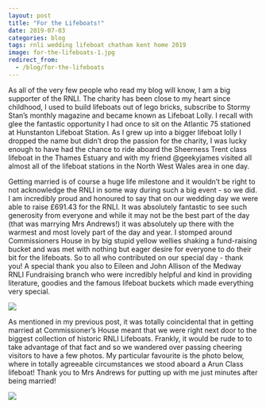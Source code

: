 ```yaml
---
layout: post
title: "For the Lifeboats!"
date: 2019-07-03
categories: blog
tags: rnli wedding lifeboat chatham kent home 2019
image: for-the-lifeboats-1.jpg
redirect_from:
  - /blog/for-the-lifeboats
---
```


As all of the very few people who read my blog will know, I am a big supporter of the RNLI. The charity has been close to my heart since childhood, I used to build lifeboats out of lego bricks, subscribe to Stormy Stan’s monthly magazine and became known as Lifeboat Lolly. I recall with glee the fantastic opportunity I had once to sit on the Atlantic 75 stationed at Hunstanton Lifeboat Station. As I grew up into a bigger lifeboat lolly I dropped the name but didn’t drop the passion for the charity, I was lucky enough to have had the chance to ride aboard the Sheerness Trent class lifeboat in the Thames Estuary and with my friend @geekyjames visited all almost all of the lifeboat stations in the North West Wales area in one day.

Getting married is of course a huge life milestone and it wouldn’t be right to not acknowledge the RNLI in some way during such a big event - so we did. I am incredibly proud and honoured to say that on our wedding day we were able to raise £691.43 for the RNLI. It was absolutely fantastic to see such generosity from everyone and while it may not be the best part of the day (that was marrying Mrs Andrews!) it was absolutely up there with the warmest and most lovely part of the day and year. I stomped around Commissioners House in by big stupid yellow wellies shaking a fund-raising bucket and was met with nothing but eager desire for everyone to do their bit for the lifeboats. So to all who contributed on our special day - thank you! A special thank you also to Eileen and John Allison of the Medway RNLI Fundraising branch who were incredibly helpful and kind in providing literature, goodies and the famous lifeboat buckets which made everything very special.

![][for-the-lifeboats-2]

As mentioned in my previous post, it was totally coincidental that in getting married at Commissioner’s House meant that we were right next door to the biggest collection of historic RNLI Lifeboats. Frankly, it would be rude to to take advantage of that fact and so we wandered over passing cheering visitors to have a few photos. My particular favourite is the photo below, where in totally agreeable circumstances we stood aboard a Arun Class lifeboat! Thank you to Mrs Andrews for putting up with me just minutes after being married!

![][for-the-lifeboats-3]


[for-the-lifeboats-1]: /assets/img/for-the-lifeboats-1.jpg
[for-the-lifeboats-2]: /assets/img/for-the-lifeboats-2.jpg
[for-the-lifeboats-3]: /assets/img/for-the-lifeboats-3.jpg
